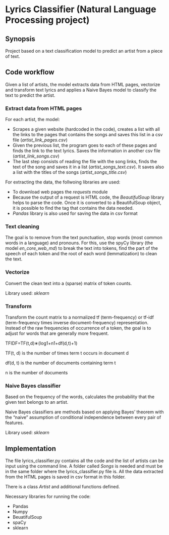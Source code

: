 # Lyrics Classifier (Natural Language Processing project)

## Synopsis
Project based on a text classification model to predict an artist from a piece of text.

## Code workflow
Given a list of artists, the model extracts data from HTML pages, vectorize and transform text lyrics and applies a Naive Bayes model to classify the text to predict the artist.

### Extract data from HTML pages
For each artist, the model:
- Scrapes a given website (hardcoded in the code), creates a list with all the links to the pages that contains the songs and saves this list in a csv file (*artist_link_pages.csv*)
- Given the previous list, the program goes to each of these pages and finds the link to the text lyrics. Saves the information in another csv file (*artist_link_songs.csv*)
- The last step consists of reading the file with the song links, finds the text of the song and saves it in a list (*artist_songs_text.csv*). It saves also a list with the titles of the songs (*artist_songs_title.csv*)

For extracting the data, the follwoing libraries are used:
- To download web pages the *requests* module
- Because the output of a request is HTML code, the *BeautifulSoup* library helps to parse the code. Once it is converted to a BeautifulSoup object, it is possible to find the tag that contains the data needed.
- *Pandas* library is also used for saving the data in csv format

### Text cleaning
The goal is to remove from the text punctuation, stop words (most common words in a language) and pronouns. For this, use the spyCy library (the model *en_core_web_md*) to break the text into tokens, find the part of the speech of each token and the root of each word (lemmatization) to clean the text.  

### Vectorize
Convert the clean text into a (sparse) matrix of token counts.

Library used: *sklearn*


### Transform
Transform the count matrix to a normalized tf (term-frequency) or tf-idf (term-frequency times inverse document-frequency) representation. Instead of the raw frequencies of occurrence of a token, the goal is to adjust for words that are generally more frequent.

TFIDF=TF(t,d)∗(log1+n1+df(d,t)+1)

TF(t, d) is the number of times term t occurs in document d

df(d, t) is the number of documents containing term t

n is the number of documents


### Naive Bayes classifier
Based on the frequency of the words, calculates the probability that the given text belongs to an artist.  

Naive Bayes classifiers are methods based on applying Bayes’ theorem with the “naive” assumption of conditional independence between every pair of features. 

Library used: *sklearn*


## Implementation
The file lyrics_classifier.py contains all the code and the list of artists can be input using the command line. A folder called *Songs* is needed and must be in the same folder where the lyrics_classifier.py file is. All the data extracted from the HTML pages is saved in csv format in this folder.  

There is a class *Artist* and additional functions defined.

Necessary libraries for running the code:
- Pandas
- Numpy
- BeuatifulSoup
- spaCy
- sklearn





